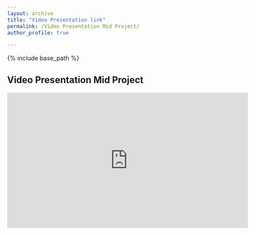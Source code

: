```yaml
---
layout: archive
title: "Video Presentation link"
permalink: /Video Presentation Mid Project/
author_profile: true

---
```


{% include base_path %}


## Video Presentation Mid Project

<iframe width="560" height="315" src="https://www.youtube.com/watch?v=P3t--CmbibE&ab_channel=SaregamaTelugu" title="YouTube video player" frameborder="0" allow="accelerometer; autoplay; clipboard-write; encrypted-media; gyroscope; picture-in-picture" allowfullscreen></iframe>
